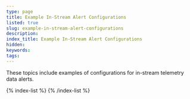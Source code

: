 ```yaml
---
type: page
title: Example In-Stream Alert Configurations
listed: true
slug: example-in-stream-alert-configurations
description: 
index_title: Example In-Stream Alert Configurations
hidden: 
keywords: 
tags: 
---
```



These topics include examples of configurations for in-stream telemetry data alerts.

{% index-list %}
{% /index-list %}